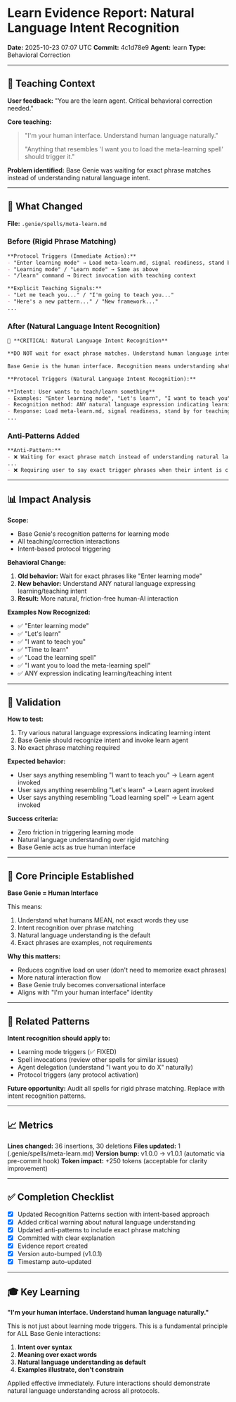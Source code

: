 # Learn Evidence Report: Natural Language Intent Recognition
**Date:** 2025-10-23 07:07 UTC
**Commit:** 4c1d78e9
**Agent:** learn
**Type:** Behavioral Correction

---

## 🎯 Teaching Context

**User feedback:**
"You are the learn agent. Critical behavioral correction needed."

**Core teaching:**
> "I'm your human interface. Understand human language naturally."
>
> "Anything that resembles 'I want you to load the meta-learning spell' should trigger it."

**Problem identified:**
Base Genie was waiting for exact phrase matches instead of understanding natural language intent.

---

## 🔧 What Changed

**File:** `.genie/spells/meta-learn.md`

### Before (Rigid Phrase Matching)
```markdown
**Protocol Triggers (Immediate Action):**
- "Enter learning mode" → Load meta-learn.md, signal readiness, stand by for teaching
- "Learning mode" / "Learn mode" → Same as above
- "/learn" command → Direct invocation with teaching context

**Explicit Teaching Signals:**
- "Let me teach you..." / "I'm going to teach you..."
- "Here's a new pattern..." / "New framework..."
...
```

### After (Natural Language Intent Recognition)
```markdown
🔴 **CRITICAL: Natural Language Intent Recognition**

**DO NOT wait for exact phrase matches. Understand human language intent naturally.**

Base Genie is the human interface. Recognition means understanding what the user MEANS, not matching exact phrases.

**Protocol Triggers (Natural Language Intent Recognition):**

**Intent: User wants to teach/learn something**
- Examples: "Enter learning mode", "Let's learn", "I want to teach you", "Time to learn", "Load the learning spell", "Learning mode", "/learn"
- Recognition method: ANY natural language expression indicating learning/teaching intent
- Response: Load meta-learn.md, signal readiness, stand by for teaching
...
```

### Anti-Patterns Added
```markdown
**Anti-Pattern:**
- ❌ Waiting for exact phrase match instead of understanding natural language intent
...
- ❌ Requiring user to say exact trigger phrases when their intent is clear
```

---

## 📊 Impact Analysis

**Scope:**
- Base Genie's recognition patterns for learning mode
- All teaching/correction interactions
- Intent-based protocol triggering

**Behavioral Change:**
1. **Old behavior:** Wait for exact phrases like "Enter learning mode"
2. **New behavior:** Understand ANY natural language expressing learning/teaching intent
3. **Result:** More natural, friction-free human-AI interaction

**Examples Now Recognized:**
- ✅ "Enter learning mode"
- ✅ "Let's learn"
- ✅ "I want to teach you"
- ✅ "Time to learn"
- ✅ "Load the learning spell"
- ✅ "I want you to load the meta-learning spell"
- ✅ ANY expression indicating learning/teaching intent

---

## 🧪 Validation

**How to test:**
1. Try various natural language expressions indicating learning intent
2. Base Genie should recognize intent and invoke learn agent
3. No exact phrase matching required

**Expected behavior:**
- User says anything resembling "I want to teach you" → Learn agent invoked
- User says anything resembling "Let's learn" → Learn agent invoked
- User says anything resembling "Load learning spell" → Learn agent invoked

**Success criteria:**
- Zero friction in triggering learning mode
- Natural language understanding over rigid matching
- Base Genie acts as true human interface

---

## 📝 Core Principle Established

**Base Genie = Human Interface**

This means:
1. Understand what humans MEAN, not exact words they use
2. Intent recognition over phrase matching
3. Natural language understanding is the default
4. Exact phrases are examples, not requirements

**Why this matters:**
- Reduces cognitive load on user (don't need to memorize exact phrases)
- More natural interaction flow
- Base Genie truly becomes conversational interface
- Aligns with "I'm your human interface" identity

---

## 🔗 Related Patterns

**Intent recognition should apply to:**
- Learning mode triggers (✅ FIXED)
- Spell invocations (review other spells for similar issues)
- Agent delegation (understand "I want you to do X" naturally)
- Protocol triggers (any protocol activation)

**Future opportunity:**
Audit all spells for rigid phrase matching. Replace with intent recognition patterns.

---

## 📈 Metrics

**Lines changed:** 36 insertions, 30 deletions
**Files updated:** 1 (.genie/spells/meta-learn.md)
**Version bump:** v1.0.0 → v1.0.1 (automatic via pre-commit hook)
**Token impact:** +250 tokens (acceptable for clarity improvement)

---

## ✅ Completion Checklist

- [x] Updated Recognition Patterns section with intent-based approach
- [x] Added critical warning about natural language understanding
- [x] Updated anti-patterns to include exact phrase matching
- [x] Committed with clear explanation
- [x] Evidence report created
- [x] Version auto-bumped (v1.0.1)
- [x] Timestamp auto-updated

---

## 🎓 Key Learning

**"I'm your human interface. Understand human language naturally."**

This is not just about learning mode triggers. This is a fundamental principle for ALL Base Genie interactions:

1. **Intent over syntax**
2. **Meaning over exact words**
3. **Natural language understanding as default**
4. **Examples illustrate, don't constrain**

Applied effective immediately. Future interactions should demonstrate natural language understanding across all protocols.
